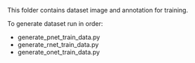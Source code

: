 This folder contains dataset image and annotation for training.

To generate dataset run in order:
* generate_pnet_train_data.py
* generate_rnet_train_data.py
* generate_onet_train_data.py

